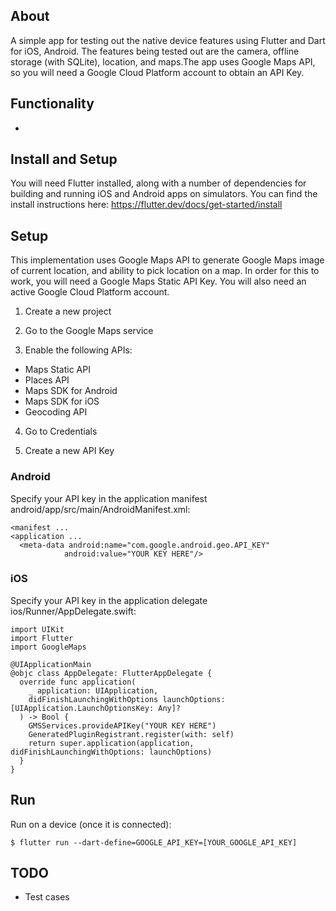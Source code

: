## About

A simple app for testing out the native device features using Flutter and Dart for iOS, Android. The features being tested out are the camera, offline storage (with SQLite), location, and maps.The app uses Google Maps API, so you will need a Google Cloud Platform account to obtain an API Key.

## Functionality

-

## Install and Setup

You will need Flutter installed, along with a number of dependencies for building and running iOS and Android apps on simulators. You can find the install instructions here: https://flutter.dev/docs/get-started/install

## Setup

This implementation uses Google Maps API to generate Google Maps image of current location, and ability to pick location on a map. In order for this to work, you will need a Google Maps Static API Key. You will also need an active Google Cloud Platform account.

1. Create a new project

2. Go to the Google Maps service

3. Enable the following APIs:

- Maps Static API
- Places API
- Maps SDK for Android
- Maps SDK for iOS
- Geocoding API

4. Go to Credentials

5. Create a new API Key

### Android

Specify your API key in the application manifest android/app/src/main/AndroidManifest.xml:

    <manifest ...
    <application ...
      <meta-data android:name="com.google.android.geo.API_KEY"
                android:value="YOUR KEY HERE"/>

### iOS

Specify your API key in the application delegate ios/Runner/AppDelegate.swift:

    import UIKit
    import Flutter
    import GoogleMaps

    @UIApplicationMain
    @objc class AppDelegate: FlutterAppDelegate {
      override func application(
        _ application: UIApplication,
        didFinishLaunchingWithOptions launchOptions: [UIApplication.LaunchOptionsKey: Any]?
      ) -> Bool {
        GMSServices.provideAPIKey("YOUR KEY HERE")
        GeneratedPluginRegistrant.register(with: self)
        return super.application(application, didFinishLaunchingWithOptions: launchOptions)
      }
    }

## Run

Run on a device (once it is connected):

    $ flutter run --dart-define=GOOGLE_API_KEY=[YOUR_GOOGLE_API_KEY]

## TODO

- Test cases
